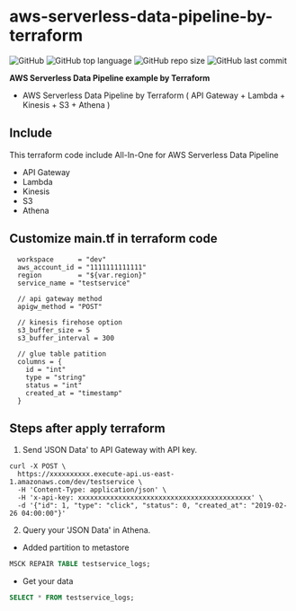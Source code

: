 # aws-serverless-data-pipeline-by-terraform
![GitHub](https://img.shields.io/github/license/gnokoheat/aws-serverless-data-pipeline-by-terraform) ![GitHub top language](https://img.shields.io/github/languages/top/gnokoheat/aws-serverless-data-pipeline-by-terraform) ![GitHub repo size](https://img.shields.io/github/repo-size/gnokoheat/aws-serverless-data-pipeline-by-terraform) ![GitHub last commit](https://img.shields.io/github/last-commit/gnokoheat/aws-serverless-data-pipeline-by-terraform)

**AWS Serverless Data Pipeline example by Terraform**

- AWS Serverless Data Pipeline by Terraform ( API Gateway + Lambda + Kinesis + S3 + Athena )

## Include
This terraform code include All-In-One for AWS Serverless Data Pipeline

- API Gateway
- Lambda
- Kinesis
- S3
- Athena

## Customize main.tf in terraform code
``` HCL
  workspace      = "dev"
  aws_account_id = "1111111111111"
  region         = "${var.region}"
  service_name = "testservice"

  // api gateway method
  apigw_method = "POST"

  // kinesis firehose option
  s3_buffer_size = 5
  s3_buffer_interval = 300

  // glue table patition
  columns = {
    id = "int"
    type = "string"
    status = "int"
    created_at = "timestamp"
  }
```

## Steps after apply terraform

1. Send 'JSON Data' to API Gateway with API key.
```
curl -X POST \
  https://xxxxxxxxxx.execute-api.us-east-1.amazonaws.com/dev/testservice \
  -H 'Content-Type: application/json' \
  -H 'x-api-key: xxxxxxxxxxxxxxxxxxxxxxxxxxxxxxxxxxxxxxxxxxx' \
  -d '{"id": 1, "type": "click", "status": 0, "created_at": "2019-02-26 04:00:00"}'
```

2. Query your 'JSON Data' in Athena.
- Added partition to metastore
``` SQL
MSCK REPAIR TABLE testservice_logs;
```
- Get your data
``` SQL
SELECT * FROM testservice_logs;
```
